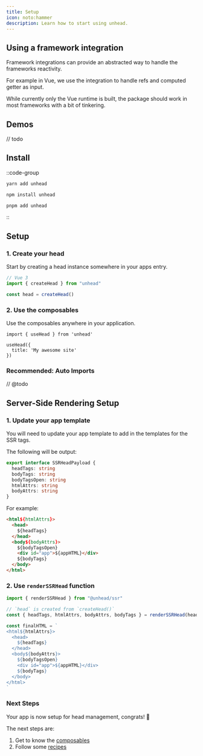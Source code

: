 ```yaml
---
title: Setup
icon: noto:hammer
description: Learn how to start using unhead.
---
```


## Using a framework integration

Framework integrations can provide an abstracted way to handle the frameworks reactivity.

For example in Vue, we use the integration to handle refs and computed getter as input.

While currently only the Vue runtime is built, the package should work in most frameworks with a bit of tinkering.

## Demos

// todo


## Install

::code-group

```bash [yarn]
yarn add unhead
```

```bash [npm]
npm install unhead
```

```bash [pnpm]
pnpm add unhead
```

::

## Setup

### 1. Create your head

Start by creating a head instance somewhere in your apps entry.

```ts [main.ts]
// Vue 3
import { createHead } from "unhead"

const head = createHead()
```

### 2. Use the composables

Use the composables anywhere in your application.

```vue [app.vue]
import { useHead } from 'unhead'

useHead({
  title: 'My awesome site'
})
```

### Recommended: Auto Imports

// @todo

## Server-Side Rendering Setup

### 1. Update your app template

You will need to update your app template to add in the templates for
the SSR tags.

The following will be output:

```ts
export interface SSRHeadPayload {
  headTags: string
  bodyTags: string
  bodyTagsOpen: string
  htmlAttrs: string
  bodyAttrs: string
}
```

For example:

```html
<html${htmlAttrs}>
  <head>
    ${headTags}
  </head>
  <body${bodyAttrs}>
    ${bodyTagsOpen}
    <div id="app">${appHTML}</div>
    ${bodyTags}
  </body>
</html>
```

### 2. Use `renderSSRHead` function

```ts
import { renderSSRHead } from "@unhead/ssr"

// `head` is created from `createHead()`
const { headTags, htmlAttrs, bodyAttrs, bodyTags } = renderSSRHead(head)

const finalHTML = `
<html${htmlAttrs}>
  <head>
    ${headTags}
  </head>
  <body${bodyAttrs}>
    ${bodyTagsOpen}
    <div id="app">${appHTML}</div>
    ${bodyTags}
  </body>
</html>
`
```

### Next Steps

Your app is now setup for head management, congrats! 🎉

The next steps are:
1. Get to know the [composables](/guide/guides/composables)
2. Follow some [recipes](/guide/recipes)
